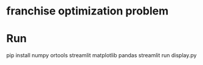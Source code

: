 # franchise optimization problem

# Run

pip install numpy ortools streamlit matplotlib pandas
streamlit run display.py
